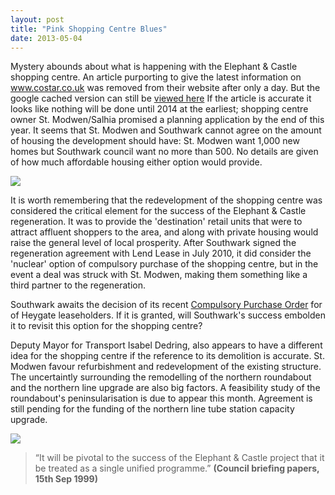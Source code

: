 ```yaml
---
layout: post
title: "Pink Shopping Centre Blues"
date: 2013-05-04
---
```

Mystery abounds about what is happening with the Elephant & Castle shopping centre. An article purporting to give the latest information on www.costar.co.uk was removed from their website after only a day. But the google cached version can still be [viewed here](http://webcache.googleusercontent.com/search?q=cache:www.costar.co.uk/en/assets/news/2013/April/600m-Elephant--Castle-shopping-centre-plans-on-hold/) If the article is accurate it looks like nothing will be done until 2014 at the earliest; shopping centre owner St. Modwen/Salhia promised a planning application by the end of this year. It seems that St. Modwen and Southwark cannot agree on the amount of housing the development should have: St. Modwen want 1,000 new homes but Southwark council want no more than 500. No details are given of how much affordable housing either option would provide. 

![](http://www.urban75.org/photos/london/images/lon520.jpg)

It is worth remembering that the redevelopment of the shopping centre was considered the critical element for the success of the Elephant & Castle regeneration. It was to provide the 'destination' retail units that were to attract affluent shoppers to the area, and along with private housing would raise the general level of local prosperity. After Southwark signed the regeneration agreement with Lend Lease in July 2010, it did consider the 'nuclear' option of compulsory purchase of the shopping centre, but in the event a deal was struck with St. Modwen, making them something like a third partner to the regeneration. 

Southwark awaits the decision of its recent [Compulsory Purchase Order](http://heygate.github.io/img/CPOPressRelease.pdf) for of Heygate leaseholders. If it is granted, will Southwark's success embolden it to revisit this option for the shopping centre?

Deputy Mayor for Transport Isabel Dedring, also appears to have a different idea for the shopping centre if the reference to its demolition is accurate. St. Modwen favour refurbishment and redevelopment of the existing structure. The uncertaintly surrounding the remodelling of the northern roundabout and the northern line upgrade are also big factors. A feasibility study of the roundabout's peninsularisation is due to appear this month. Agreement is still pending for the funding of the northern line tube station capacity upgrade. 

![](http://www.london-se1.co.uk/news/imageuploads/1311085254_80.177.117.97.jpg)

> “It will be pivotal to the success of the Elephant & Castle project that it be treated as a single unified programme.” __(Council briefing papers, 15th Sep 1999)__

